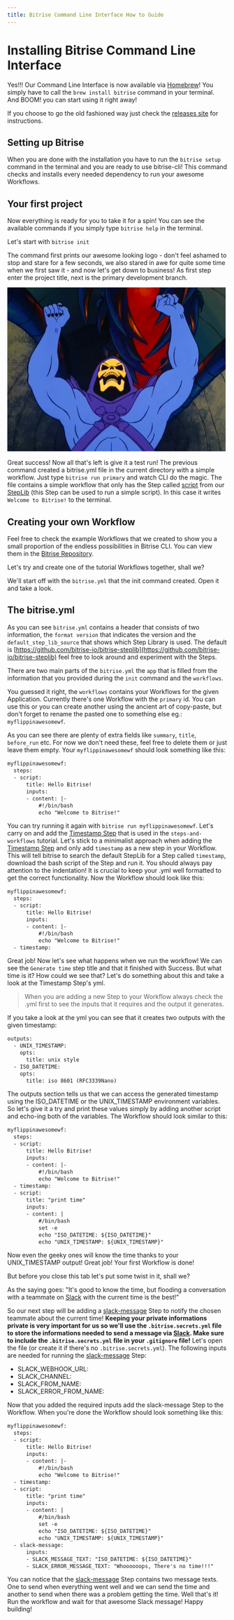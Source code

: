 ```yaml
---
title: Bitrise Command Line Interface How to Guide
---
```


# Installing Bitrise Command Line Interface

Yes!!! Our Command Line Interface is now available via [Homebrew](https://github.com/Homebrew/homebrew/tree/master/share/doc/homebrew#readme)! You simply have to call the `brew install bitrise` command in your terminal. And BOOM! you can start using it right away!

If you choose to go the old fashioned way just check the [releases site](https://github.com/bitrise-io/bitrise/releases) for instructions.

## Setting up Bitrise

When you are done with the installation you have to run the `bitrise setup` command in the terminal and you are ready to use bitrise-cli! This command checks and installs every needed dependency to run your awesome Workflows.

## Your first project

Now everything is ready for you to take it for a spin! You can see the available commands if you simply type `bitrise help` in the terminal.

Let's start with `bitrise init`

The command first prints our awesome looking logo - don't feel ashamed to stop and stare for a few seconds, we also stared in awe for quite some time when we first saw it - and now let's get down to business! As first step enter the project title, next is the primary development branch.

![Success](images/success.gif "Success")

Great success! Now all that's left is give it a test run! The previous command created a bitrise.yml file in the current directory with a simple workflow. Just type `bitrise run primary` and watch CLI do the magic.
The file contains a simple workflow that only has the Step called [script](https://github.com/bitrise-io/bitrise-steplib/tree/master/steps/script) from our [StepLib](https://github.com/bitrise-io/steps-script) (this Step can be used to run a simple script). In this case it writes `Welcome to Bitrise!` to the terminal.

## Creating your own Workflow

Feel free to check the example Workflows that we created to show you a small proportion of the endless possibilities in Bitrise CLI. You can view them in the [Bitrise Repository](https://github.com/bitrise-io/bitrise).

Let's try and create one of the tutorial Workflows together, shall we?

We'll start off with the `bitrise.yml` that the init command created. Open it and take a look.

## The bitrise.yml

As you can see `bitrise.yml` contains a header that consists of two information, the `format version` that indicates the version and the `default_step_lib_source` that shows which Step Library is used. The default is [https://github.com/bitrise-io/bitrise-steplib](https://github.com/bitrise-io/bitrise-steplib) feel free to look around and experiment with the Steps.

There are two main parts of the `bitrise.yml` the `app` that is filled from the information that you provided during the `init` command and the `workflows`.

You guessed it right, the `workflows` contains your Workflows for the given Application. Currently there's one Workflow with the `primary` id. You can use this or you can create another using the ancient art of copy-paste, but don't forget to rename the pasted one to something else eg.: `myflippinawesomewf`.

As you can see there are plenty of extra fields like `summary`, `title`, `before_run` etc. For now we don't need these, feel free to delete them or just leave them empty. Your `myflippinawesomewf` should look something like this:

    myflippinawesomewf:
      steps:
      - script:
          title: Hello Bitrise!
          inputs:
          - content: |-
              #!/bin/bash
              echo "Welcome to Bitrise!"

You can try running it again with `bitrise run myflippinawesomewf`. Let's carry on and add the [Timestamp Step](https://github.com/bitrise-io/bitrise-steplib/tree/master/steps/timestamp/0.9.0) that is used in the `steps-and-workflows` tutorial.
Let's stick to a minimalist approach when adding the [Timestamp Step](https://github.com/bitrise-io/bitrise-steplib/tree/master/steps/timestamp/0.9.0) and only add `timestamp` as a new step in your Workflow. This will tell bitrise to search the default StepLib for a Step called `timestamp`, download the bash script of the Step and run it. You should always pay attention to the indentation! It is crucial to keep your .yml well formatted to get the correct functionality.
Now the Workflow should look like this:

    myflippinawesomewf:
      steps:
      - script:
          title: Hello Bitrise!
          inputs:
          - content: |-
              #!/bin/bash
              echo "Welcome to Bitrise!"
      - timestamp:

Great job! Now let's see what happens when we run the workflow! We can see the `Generate time` step title and that it finished with Success. But what time is it? How could we see that? Let's do something about this and take a look at the Timestamp Step's yml.

> When you are adding a new Step to your Workflow always check the .yml first to see the inputs that it requires and the output it generates.

If you take a look at the yml you can see that it creates two outputs with the given timestamp:

    outputs:
      - UNIX_TIMESTAMP:
        opts:
          title: unix style
      - ISO_DATETIME:
        opts:
          title: iso 8601 (RFC3339Nano)

The outputs section tells us that we can access the generated timestamp using the ISO_DATETIME or the UNIX_TIMESTAMP environment variables. So let's give it a try and print these values simply by adding another script and echo-ing both of the variables. The Workflow should look similar to this:

    myflippinawesomewf:
      steps:
      - script:
          title: Hello Bitrise!
          inputs:
          - content: |-
              #!/bin/bash
              echo "Welcome to Bitrise!"
      - timestamp:
      - script:
          title: "print time"
          inputs:
          - content: |
              #/bin/bash
              set -e
              echo "ISO_DATETIME: ${ISO_DATETIME}"
              echo "UNIX_TIMESTAMP: ${UNIX_TIMESTAMP}"

Now even the geeky ones will know the time thanks to your UNIX_TIMESTAMP output! Great job! Your first Workflow is done!

But before you close this tab let's put some twist in it, shall we?

As the saying goes: "It's good to know the time, but flooding a conversation with a teammate on [Slack](https://slack.com/) with the current time is the best!"

So our next step will be adding a [slack-message](https://github.com/bitrise-io/bitrise-steplib/tree/master/steps/slack-message/1.2.0) Step to notify the chosen teammate about the current time! **Keeping your private informations private is very important for us so we'll use the `.bitrise.secrets.yml` file to store the informations needed to send a message via [Slack](https://slack.com/). Make sure to include the `.bitrise.secrets.yml` file in your `.gitignore` file!** Let's open the file (or create it if there's no `.bitrise.secrets.yml`). The following inputs are needed for running the [slack-message](https://github.com/bitrise-io/bitrise-steplib/tree/master/steps/slack-message/1.2.0) Step:

- SLACK_WEBHOOK_URL:
- SLACK_CHANNEL:
- SLACK_FROM_NAME:
- SLACK_ERROR_FROM_NAME:

Now that you added the required inputs add the slack-message Step to the Workflow. When you're done the Workflow should look something like this:

    myflippinawesomewf:
      steps:
      - script:
          title: Hello Bitrise!
          inputs:
          - content: |-
              #!/bin/bash
              echo "Welcome to Bitrise!"
      - timestamp:
      - script:
          title: "print time"
          inputs:
          - content: |
              #/bin/bash
              set -e
              echo "ISO_DATETIME: ${ISO_DATETIME}"
              echo "UNIX_TIMESTAMP: ${UNIX_TIMESTAMP}"
      - slack-message:
          inputs:
          - SLACK_MESSAGE_TEXT: "ISO_DATETIME: ${ISO_DATETIME}"
          - SLACK_ERROR_MESSAGE_TEXT: "Whoooooops, There's no time!!!"

You can notice that the [slack-message](https://github.com/bitrise-io/bitrise-steplib/tree/master/steps/slack-message/1.2.0) Step contains two message texts. One to send when everything went well and we can send the time and another to send when there was a problem getting the time.
Well that's it! Run the workflow and wait for that awesome Slack message! Happy building!

